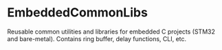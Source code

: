 # EmbeddedCommonLibs
Reusable common utilities and libraries for embedded C projects (STM32 and bare-metal). Contains ring buffer, delay functions, CLI, etc.

